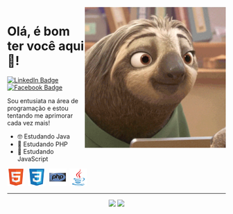 <img src = "giphy.gif" width = "325px" align= "right">

# Olá, é bom ter você aqui🤞!

 <div id="badges">
 
  <a href = "https://www.linkedin.com/in/arthur-bueno-vilas-boas-99a60224a/" target= "_blank">
    <img src="https://img.shields.io/badge/LinkedIn-blue?style=for-the-badge&logo=linkedin&logoColor=white" alt="LinkedIn Badge"/>
  </a>
  <a href = "https://www.facebook.com/arthur.buenovilasboas" target = "_blank" rel = "external" >
  <img src="https://img.shields.io/badge/Facebook-blue?style=for-the-badge&logo=facebook&logoColor=white" alt="Facebook Badge"/> </a>

  
</div>

Sou entusiata na área de programação e estou tentando me aprimorar cada vez mais! 

- 🤓 Estudando Java
- 🧐 Estudando PHP
- 🤯 Estudando JavaScript

<div>
<img src="https://github.com/devicons/devicon/blob/master/icons/html5/html5-original.svg" title="HTML5" alt="HTML" width="40" height="40"/>&nbsp;
 <img src="https://github.com/devicons/devicon/blob/master/icons/css3/css3-original.svg" title="CSS3" alt="CSS3" width="40" height="40"/>&nbsp;
  <img src="https://github.com/devicons/devicon/blob/master/icons/php/php-original.svg" title="PHP5" alt="PHP" width="40" height="40"/>&nbsp;
  <img src="https://github.com/devicons/devicon/blob/master/icons/java/java-original.svg" title="java" alt="java" width="40" height="40"/>&nbsp;
  </div>

---



<div align = "center">

<img src="https://github-readme-stats.vercel.app/api/top-langs/?username=ArthurBVB&show_icons=true&theme=chartreuse-dark&count_private=true"/>
<img src="https://github-readme-stats.vercel.app/api?username=ArthurBVB&show_icons=true&show_icons=true&theme=chartreuse-dark&count_private=true" / >
</div>
